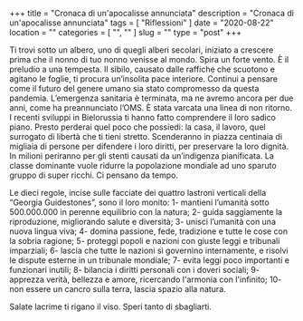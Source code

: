 +++
title = "Cronaca di un'apocalisse annunciata"
description = "Cronaca di un'apocalisse annunciata"
tags = [ "Riflessioni" ]
date = "2020-08-22"
location = ""
categories = [
  "",
  ""
]
slug = ""
type = "post"
+++

Ti trovi sotto un albero, uno di quegli alberi secolari, iniziato a crescere prima che il nonno di tuo nonno venisse al mondo. Spira un forte vento. È il preludio a una tempesta. Il sibilo, causato dalle raffiche che scuotono e agitano le foglie, ti procura un’insolita pace interiore. Continui a pensare come il futuro del genere umano sia stato compromesso da questa pandemia. L’emergenza sanitaria è terminata, ma ne avremo ancora per due anni, come ha preannunciato l’OMS. È stata varcata una linea di non ritorno. I recenti sviluppi in Bielorussia ti hanno fatto comprendere il loro sadico piano. Presto perderai quel poco che possiedi: la casa, il lavoro, quel surrogato di libertà che ti tieni stretto. Scenderanno in piazza centinaia di migliaia di persone per difendere i loro diritti, per preservare la loro dignità. In milioni periranno per gli stenti causati da un’indigenza pianificata. La classe dominante vuole ridurre la popolazione mondiale ad uno sparuto gruppo di super ricchi. Ci pensano da tempo.

Le dieci regole, incise sulle facciate dei quattro lastroni verticali della “Georgia Guidestones”, sono il loro monito: 1- mantieni l’umanità sotto 500.000.000 in perenne equilibrio con la natura; 2- guida saggiamente la riproduzione, migliorando salute e diversità; 3- unisci l’umanità con una nuova lingua viva; 4- domina passione, fede, tradizione e tutte le cose con la sobria ragione; 5- proteggi popoli e nazioni con giuste leggi e tribunali imparziali; 6- lascia che tutte le nazioni si governino internamente, e risolvi le dispute esterne in un tribunale mondiale; 7- evita leggi poco importanti e funzionari inutili; 8- bilancia i diritti personali con i doveri sociali; 9- apprezza verità, bellezza e amore, ricercando l'armonia con l'infinito; 10- non essere un cancro sulla terra, lascia spazio alla natura.

Salate lacrime ti rigano il viso. Speri tanto di sbagliarti.
